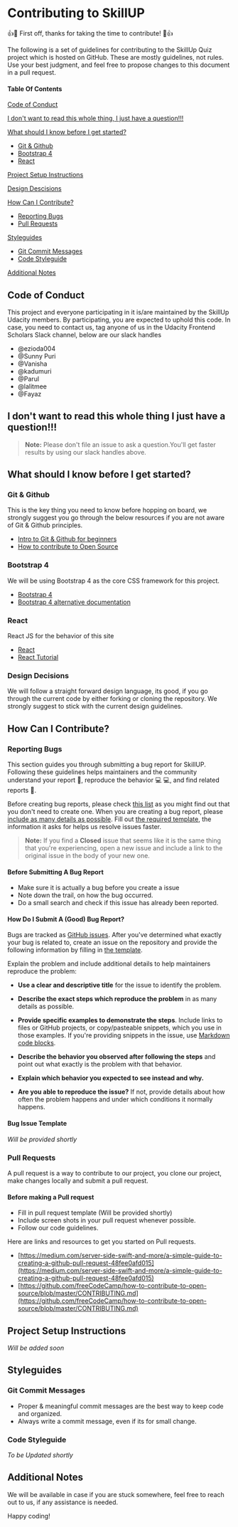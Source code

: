 
# Contributing to SkillUP

:+1::tada: First off, thanks for taking the time to contribute! :tada::+1:

The following is a set of guidelines for contributing to the SkillUp Quiz project which is hosted on GitHub. These are mostly guidelines, not rules. Use your best judgment, and feel free to propose changes to this document in a pull request.

#### Table Of Contents

[Code of Conduct](#code-of-conduct)

[I don't want to read this whole thing, I just have a question!!!](#i-dont-want-to-read-this-whole-thing-i-just-have-a-question)

[What should I know before I get started?](#what-should-i-know-before-i-get-started)
  * [Git & Github](#git-and-github)
  * [Bootstrap 4](#bootstrap)
  * [React](#react)

[Project Setup Instructions](#project-setup-instructions)

[Design Descisions](#design-decisions)

[How Can I Contribute?](#how-can-i-contribute)
  * [Reporting Bugs](#reporting-bugs)
  * [Pull Requests](#pull-requests)

[Styleguides](#styleguides)
  * [Git Commit Messages](#git-commit-messages)
  * [Code Styleguide](#code-styleguide)

[Additional Notes](#additional-notes)

## Code of Conduct

This project and everyone participating in it is/are maintained by the SkillUp Udacity members. By participating, you are expected to uphold this code. In case, you need to contact us, tag anyone of us in the Udacity Frontend Scholars Slack channel, below are our slack handles
  * @ezioda004
  * @Sunny Puri
  * @Vanisha
  * @kadumuri
  * @Parul
  * @lalitmee
  * @Fayaz
## I don't want to read this whole thing I just have a question!!!

> **Note:** Please don't file an issue to ask a question.You'll get faster results by using our slack handles above.


## What should I know before I get started?

### Git & Github
This is the key thing you need to know before hopping on board, we strongly suggest you go through the below resources if you are not aware of Git & Github principles.
  *  [Intro to Git & Github for beginners](https://medium.com/@abhishekj/an-intro-to-git-and-github-1a0e2c7e3a2f) 
  *  [How to contribute to Open Source](https://github.com/freeCodeCamp/how-to-contribute-to-open-source/blob/master/CONTRIBUTING.md) 


### Bootstrap 4
We will be using Bootstrap 4 as the core CSS framework for this project. 
  *  [Bootstrap 4](https://getbootstrap.com/docs/4.1/getting-started/introduction/) 
  *  [Bootstrap 4 alternative documentation](https://www.w3schools.com/bootstrap4/default.asp) 
  
### React
React JS for the behavior of this site
  *  [React](https://reactjs.org/) 
  * [React Tutorial](https://www.youtube.com/playlist?list=PL6gx4Cwl9DGBuKtLgPR_zWYnrwv-JllpA)

### Design Decisions

We will follow a straight forward design language, its good, if you go through the current code by either forking or cloning the repository. We strongly suggest to stick with the current design guidelines.

## How Can I Contribute?

### Reporting Bugs

This section guides you through submitting a bug report for SkillUP. Following these guidelines helps maintainers and the community understand your report :pencil:, reproduce the behavior :computer: :computer:, and find related reports :mag_right:.

Before creating bug reports, please check [this list](#before-submitting-a-bug-report) as you might find out that you don't need to create one. When you are creating a bug report, please [include as many details as possible](#how-do-i-submit-a-good-bug-report). Fill out [the required template](#bug-issue-template), the information it asks for helps us resolve issues faster.

> **Note:** If you find a **Closed** issue that seems like it is the same thing that you're experiencing, open a new issue and include a link to the original issue in the body of your new one.

#### Before Submitting A Bug Report

* Make sure it is actually a bug before you create a issue 
* Note down the trail, on how the bug occurred.
* Do a small search and check if this issue has already been reported.

#### How Do I Submit A (Good) Bug Report?

Bugs are tracked as [GitHub issues](https://guides.github.com/features/issues/). After you've determined what exactly your bug is related to, create an issue on the repository and provide the following information by filling in [the template](#bug-issue-template).

Explain the problem and include additional details to help maintainers reproduce the problem:

* **Use a clear and descriptive title** for the issue to identify the problem.
* **Describe the exact steps which reproduce the problem** in as many details as possible.
* **Provide specific examples to demonstrate the steps**. Include links to files or GitHub projects, or copy/pasteable snippets, which you use in those examples. If you're providing snippets in the issue, use [Markdown code blocks](https://help.github.com/articles/markdown-basics/#multiple-lines).
* **Describe the behavior you observed after following the steps** and point out what exactly is the problem with that behavior.
* **Explain which behavior you expected to see instead and why.**

* **Are you able to reproduce the issue?** If not, provide details about how often the problem happens and under which conditions it normally happens.
#### Bug  Issue Template
_Will be provided shortly_

### Pull Requests

A pull request is a way to contribute to our project, you clone our project, make changes locally and submit a pull request.
#### Before making a Pull request
* Fill in pull request template (Will be provided shortly)
* Include screen shots in your pull request whenever possible.
* Follow our code guidelines.

Here are links and resources to get you started on Pull requests.
  *  [https://medium.com/server-side-swift-and-more/a-simple-guide-to-creating-a-github-pull-request-48fee0afd015](https://medium.com/server-side-swift-and-more/a-simple-guide-to-creating-a-github-pull-request-48fee0afd015) 
   *  [https://github.com/freeCodeCamp/how-to-contribute-to-open-source/blob/master/CONTRIBUTING.md](https://github.com/freeCodeCamp/how-to-contribute-to-open-source/blob/master/CONTRIBUTING.md) 

## Project Setup Instructions
  _Will be added soon_


## Styleguides

### Git Commit Messages

* Proper & meaningful commit messages are the best way to keep code and organized.
* Always write a commit message, even if its for small change.

### Code Styleguide

_To be Updated shortly_

## Additional Notes

We will be available in case if you are stuck somewhere, feel free to reach out to us, if any assistance is needed.

Happy coding!

